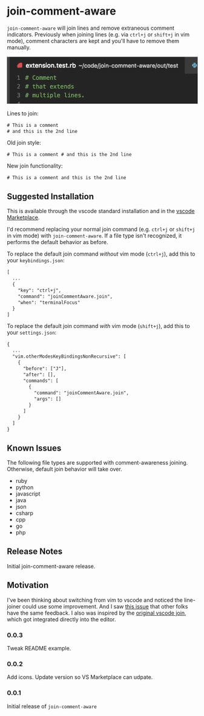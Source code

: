 # join-comment-aware

`join-comment-aware` will join lines and remove extraneous comment indicators. Previously when joining lines (e.g. via `ctrl+j` or `shift+j` in vim mode), comment characters are kept and you'll have to remove them manually.

![demo](images/demo.gif)

Lines to join:

```
# This is a comment
# and this is the 2nd line
```

Old join style: 

```
# This is a comment # and this is the 2nd line
```

New join functionality:

```
# This is a comment and this is the 2nd line
```

## Suggested Installation

This is available through the vscode standard installation and in the [vscode Marketplace](https://marketplace.visualstudio.com/items?itemName=johngraham262.join-comment-aware).

I'd recommend replacing your normal join command (e.g. `ctrl+j` or `shift+j` in vim mode) with `join-comment-aware`. If a file type isn't recognized, it performs the default behavior as before.

To replace the default join command *without* vim mode (`ctrl+j`), add this to your `keybindings.json`:
```
[
  ...
  {
    "key": "ctrl+j",
    "command": "joinCommentAware.join",
    "when": "terminalFocus"
  }
]
```

To replace the default join command *with* vim mode (`shift+j`), add this to your `settings.json`:
```
{
  ...
  "vim.otherModesKeyBindingsNonRecursive": [
    {
      "before": ["J"],
      "after": [],
      "commands": [
        {
          "command": "joinCommentAware.join",
          "args": []
        }
      ]
    }
  ]
}
```


## Known Issues

The following file types are supported with comment-awareness joining. Otherwise, default join behavior will take over.

- ruby
- python
- javascript
- java
- json
- csharp
- cpp
- go
- php

## Release Notes

Initial join-comment-aware release.

## Motivation

I've been thinking about switching from vim to vscode and noticed the line-joiner could use some improvement. And I saw [this issue](https://github.com/Microsoft/vscode/issues/17553) that other folks have the same feedback. I also was inspired by the [original vscode join](https://github.com/wmaurer/vscode-join-lines), which got integrated directly into the editor.

### 0.0.3

Tweak README example.

### 0.0.2

Add icons. Update version so VS Marketplace can udpate.

### 0.0.1

Initial release of `join-comment-aware`

